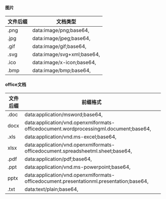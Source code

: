 #### 图片

| 文件后缀 | 文档类型                       |
| ---- | -------------------------- |
| .png | data:image/png;base64,     |
| .jpg | data:image/jpeg;base64,    |
| .gif | data:image/gif;base64,     |
| .svg | data:image/svg+xml;base64, |
| .ico | data:image/x-icon;base64,  |
| .bmp | data:image/bmp;base64,     |

#### office文档

| 文件后缀 | 前缀格式                                                                                   |
| ---- | -------------------------------------------------------------------------------------- |
| .doc | data:application/msword;base64,                                                        |
| docx | data:application/vnd.openxmlformats-officedocument.wordprocessingml.document;base64,   |
| .xls | data:application/vnd.ms-excel;base64,                                                  |
| xlsx | data:application/vnd.openxmlformats-officedocument.spreadsheetml.sheet;base64,         |
| .pdf | data:application/pdf;base64,                                                           |
| .ppt | data:application/vnd.ms-powerpoint;base64,                                             |
| pptx | data:application/vnd.openxmlformats-officedocument.presentationml.presentation;base64, |
| .txt | data:text/plain;base64,